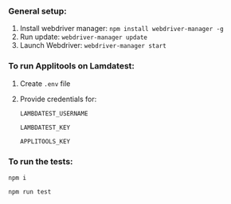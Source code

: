 ### General setup:
1. Install webdriver manager: `npm install webdriver-manager -g`
2. Run update: `webdriver-manager update`
3. Launch Webdriver: `webdriver-manager start`

### To run Applitools on Lamdatest:
1. Create `.env` file
2. Provide credentials for:

    `LAMBDATEST_USERNAME`
    
    `LAMBDATEST_KEY`
    
    `APPLITOOLS_KEY`

### To run the tests:
`npm i`

`npm run test`
